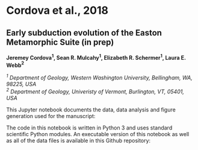 # Cordova et al., 2018

## Early subduction evolution of the Easton Metamorphic Suite (in prep)

**Jeremey Cordova$^{1}$, Sean R. Mulcahy$^{1}$, Elizabeth R. Schermer$^{1}$, Laura E. Webb$^{2}$**

*$^{1}$ Department of Geology, Western Washington University, Bellingham, WA, 98225, USA*  
*$^{2}$ Department of Geology, Univeristy of Vermont, Burlington, VT, 05401, USA*

This Jupyter notebook documents the data, data analysis and figure generation used for the manuscript:



The code in this notebook is written in Python 3 and uses standard scientific Python modules.  An executable version of this notebook as well as all of the data files is available in this Github repository: 